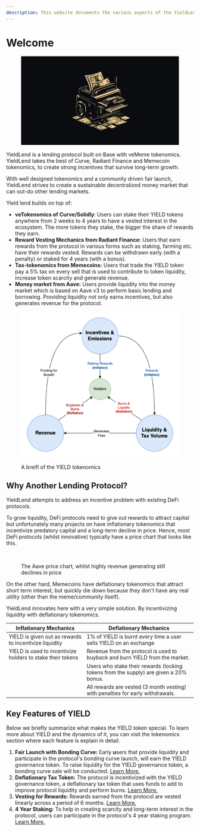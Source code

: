 ```yaml
---
description: This website documents the various aspects of the YieldLend protocol.
---
```


# Welcome

<figure><img src=".gitbook/assets/image (1) (1).png" alt=""><figcaption></figcaption></figure>

YieldLend is a lending protocol built on Base with veMeme tokenomics. YieldLend takes the best of Curve, Radiant Finance and Memecoin tokenomics, to create strong incentives that survive long-term growth.

With well designed tokenomics and a community driven fair launch, YieldLend strives to create a sustainable decentralized money market that can out-do other lending markets.

Yield lend builds on top of:

* **veTokenomics of Curve/Solidly**: Users can stake their YIELD tokens anywhere from 2 weeks to 4 years to have a vested interest in the ecosystem. The more tokens they stake, the bigger the share of rewards they earn.
* **Reward Vesting Mechanics from Radiant Finance:** Users that earn rewards from the protocol in various forms such as staking, farming etc. have their rewards vested. Rewards can be withdrawn early (with a penalty) or staked for 4 years (with a bonus).
* **Tax-tokenomics from Memecoins:** Users that trade the YIELD token pay a 5% tax on every sell that is used to contribute to token liquidity, increase token scarcity and generate revenue.
* **Money market from Aave:** Users provide liquidity into the money market which is based on Aave v3 to perform basic lending and borrowing. Providing liquidity not only earns incentives, but also generates revenue for the protocol.

<figure><img src=".gitbook/assets/Untitled Diagram.drawio (2).png" alt=""><figcaption><p>A breifl of the YIELD tokenomics</p></figcaption></figure>

## Why Another Lending Protocol?

YieldLend attempts to address an incentive problem with existing DeFi protocols.

To grow liquidity, DeFi protocols need to give out rewards to attract capital but unfortunately many projects on have inflationary tokenomics that incentivize predatory capital and a long-term decline in price. Hence, most DeFi protocols (whilst innovative) typically have a price chart that looks like this.

<figure><img src=".gitbook/assets/Screenshot 2023-12-03 at 11.48.48 PM.png" alt=""><figcaption><p>The Aave price chart, whilst highly revenue generating still declines in price</p></figcaption></figure>

On the other hard, Memecoins have deflationary tokenomics that attract short term interest, but quickly die down because they don't have any real utility (other than the meme/community itself).

YieldLend innovates here with a very simple solution. By incentivizing liquidity with deflationary tokenomics.

| Inflationary Mechanics                                     | Deflationary Mechanics                                                                 |
| ---------------------------------------------------------- | -------------------------------------------------------------------------------------- |
| YIELD is given out as rewards to incentivize liquidity     | 1% of YIELD is burnt every time a user sells YIELD on an exchange                      |
| YIELD is used to incentivize holders to stake their tokens | Revenue from the protocol is used to buyback and burn YIELD from the market.           |
|                                                            | Users who stake their rewards (locking tokens from the supply) are given a 20% bonus.  |
|                                                            | All rewards are vested (3 month vesting) with penalties for early withdrawals.         |

## Key Features of YIELD

Below we briefly summarize what makes the YIELD token special. To learn more about YIELD and the dynamics of it, you can visit the tokenomics section where each feature is explain in detail.

1. **Fair Launch with Bonding Curve:** Early **u**sers that provide liquidity and participate in the protocol's bonding curve launch, will earn the YIELD governance token. To raise liquidity for the YIELD governance token, a bonding curve sale will be conducted. [Learn More.](tokenomics/bonding-curve-sale.md)
2. **Deflationary Tax Token:** The protocol is incentivized with the YIELD governance token, a deflationary tax token that uses funds to add to improve protocol liquidity and perform burns. [Learn More.](tokenomics/taxes-and-fees.md)
3. **Vesting for Rewards:** Rewards earned from the protocol are vested linearly across a period of 6 months. [Learn More.](tokenomics/vesting.md)
4. **4 Year Staking:** To help in creating scarcity and long-term interest in the protocol, users can participate in the protocol's 4 year staking program. [Learn More.](tokenomics/vetokenomics.md)
